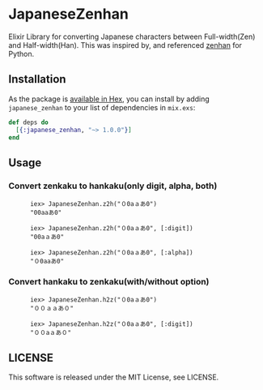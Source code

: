 # JapaneseZenhan

Elixir Library for converting Japanese characters between Full-width(Zen) and Half-width(Han). This was inspired by, and referenced [zenhan](https://pypi.python.org/pypi/zenhan) for Python.


## Installation

As the package is [available in Hex](https://hex.pm/packages/japanese_zenhan), you can install by adding `japanese_zenhan` to your list of dependencies in `mix.exs`:

```elixir
def deps do
  [{:japanese_zenhan, "~> 1.0.0"}]
end
```

## Usage
### Convert zenkaku to hankaku(only digit, alpha, both)
```
      iex> JapaneseZenhan.z2h("０0aａあ0")
      "00aaあ0"

      iex> JapaneseZenhan.z2h("０0aａあ0", [:digit])
      "00aａあ0"

      iex> JapaneseZenhan.z2h("０0aａあ0", [:alpha])
      "０0aaあ0"
```

### Convert hankaku to zenkaku(with/without option)
```
      iex> JapaneseZenhan.h2z("０0aａあ0")
      "００ａａあ０"

      iex> JapaneseZenhan.h2z("０0aａあ0", [:digit])
      "００aａあ０"
```


## LICENSE

This software is released under the MIT License, see LICENSE.
